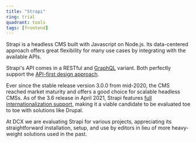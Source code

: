 ```yaml
---
title: "Strapi"
ring: trial
quadrant: tools
tags: [frontend]
---
```


Strapi is a headless CMS built with Javascript on Node.js.
Its data-centered approach offers great flexibility for many use cases by integrating with the available APIs.

Strapi's API comes in a RESTful and [GraphQL](/methods-and-patterns/graphql.html) variant.
Both perfectly support the [API-first design approach](/methods-and-patterns/api-first-design-approach.html).

Ever since the stable release version 3.0.0 from mid-2020, the CMS reached market maturity and offers a good choice for scalable headless CMSs.
As of the 3.6 release in April 2021, Strapi features [full internationalization support](https://strapi.io/blog/announcing-content-internationalization-v3-6), making it a viable candidate to be evaluated toe to toe with solutions like Drupal.

At DCX we are evaluating Strapi for various projects, appreciating its straightforward installation, setup, and use by editors in lieu of more heavy-weight solutions used in the past.
